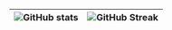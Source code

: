 | ![GitHub stats](https://github-readme-stats.vercel.app/api?username=undertry&show_icons=true&theme=nord) | ![GitHub Streak](https://streak-stats.demolab.com?user=undertry&theme=nord)|  
| --- | --- | 


